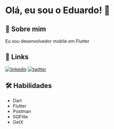 
# Olá, eu sou o Eduardo! 👋


## 🚀 Sobre mim
Eu sou desenvolvedor mobile em Flutter


## 🔗 Links
[![linkedin](https://img.shields.io/badge/linkedin-0A66C2?style=for-the-badge&logo=linkedin&logoColor=white)](https://www.linkedin.com/in/eduardo-greve/)
[![twitter](https://img.shields.io/badge/twitter-1DA1F2?style=for-the-badge&logo=twitter&logoColor=white)](https://twitter.com/EduardoGreve)


## 🛠 Habilidades
* Dart
* Flutter
* Postman
* SQFlite
* GetX

